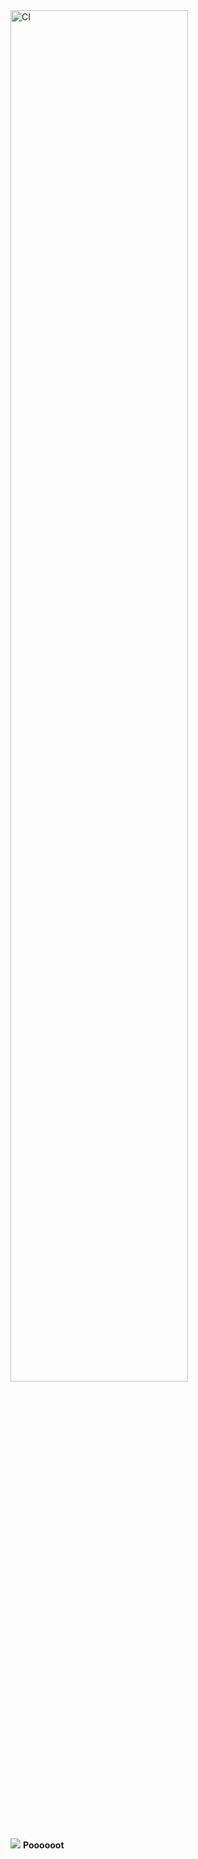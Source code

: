<img src="https://i.imgur.com/KKNj3ge.jpg" alt="CI" width="75%">

<div align="left"><img src="https://static-cdn.jtvnw.net/emoticons/v2/emotesv2_e02650251d204198923de93a0c62f5f5/default/dark/1.0"> <strong>Poooooot</strong></div>
